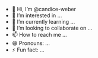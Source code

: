 - 👋 Hi, I’m @candice-weber
- 👀 I’m interested in ...
- 🌱 I’m currently learning ...
- 💞️ I’m looking to collaborate on ...
- 📫 How to reach me ...
- 😄 Pronouns: ...
- ⚡ Fun fact: ...

<!---
candice-weber/candice-weber is a ✨ special ✨ repository because its `README.md` (this file) appears on your GitHub profile.
You can click the Preview link to take a look at your changes.
--->
